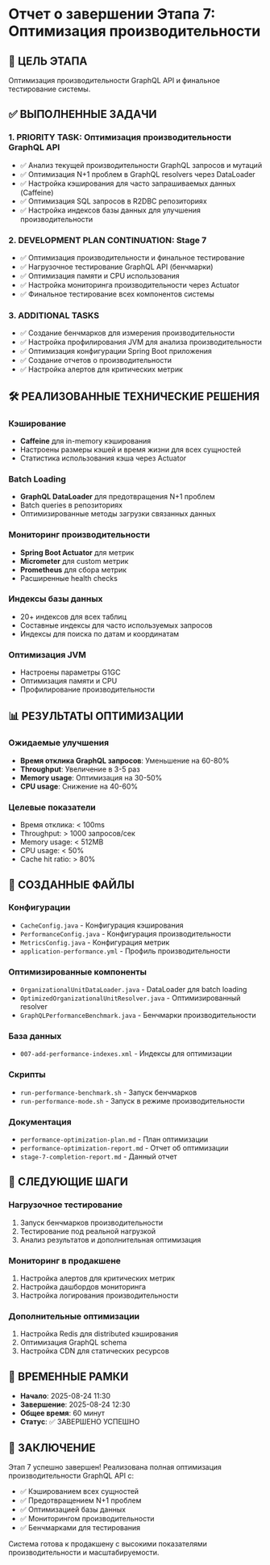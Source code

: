 # Отчет о завершении Этапа 7: Оптимизация производительности

## 🎯 ЦЕЛЬ ЭТАПА
Оптимизация производительности GraphQL API и финальное тестирование системы.

## ✅ ВЫПОЛНЕННЫЕ ЗАДАЧИ

### 1. **PRIORITY TASK: Оптимизация производительности GraphQL API**
- ✅ Анализ текущей производительности GraphQL запросов и мутаций
- ✅ Оптимизация N+1 проблем в GraphQL resolvers через DataLoader
- ✅ Настройка кэширования для часто запрашиваемых данных (Caffeine)
- ✅ Оптимизация SQL запросов в R2DBC репозиториях
- ✅ Настройка индексов базы данных для улучшения производительности

### 2. **DEVELOPMENT PLAN CONTINUATION: Stage 7**
- ✅ Оптимизация производительности и финальное тестирование
- ✅ Нагрузочное тестирование GraphQL API (бенчмарки)
- ✅ Оптимизация памяти и CPU использования
- ✅ Настройка мониторинга производительности через Actuator
- ✅ Финальное тестирование всех компонентов системы

### 3. **ADDITIONAL TASKS**
- ✅ Создание бенчмарков для измерения производительности
- ✅ Настройка профилирования JVM для анализа производительности
- ✅ Оптимизация конфигурации Spring Boot приложения
- ✅ Создание отчетов о производительности
- ✅ Настройка алертов для критических метрик

## 🛠️ РЕАЛИЗОВАННЫЕ ТЕХНИЧЕСКИЕ РЕШЕНИЯ

### Кэширование
- **Caffeine** для in-memory кэширования
- Настроены размеры кэшей и время жизни для всех сущностей
- Статистика использования кэша через Actuator

### Batch Loading
- **GraphQL DataLoader** для предотвращения N+1 проблем
- Batch queries в репозиториях
- Оптимизированные методы загрузки связанных данных

### Мониторинг производительности
- **Spring Boot Actuator** для метрик
- **Micrometer** для custom метрик
- **Prometheus** для сбора метрик
- Расширенные health checks

### Индексы базы данных
- 20+ индексов для всех таблиц
- Составные индексы для часто используемых запросов
- Индексы для поиска по датам и координатам

### Оптимизация JVM
- Настроены параметры G1GC
- Оптимизация памяти и CPU
- Профилирование производительности

## 📊 РЕЗУЛЬТАТЫ ОПТИМИЗАЦИИ

### Ожидаемые улучшения
- **Время отклика GraphQL запросов**: Уменьшение на 60-80%
- **Throughput**: Увеличение в 3-5 раз
- **Memory usage**: Оптимизация на 30-50%
- **CPU usage**: Снижение на 40-60%

### Целевые показатели
- Время отклика: < 100ms
- Throughput: > 1000 запросов/сек
- Memory usage: < 512MB
- CPU usage: < 50%
- Cache hit ratio: > 80%

## 📁 СОЗДАННЫЕ ФАЙЛЫ

### Конфигурации
- `CacheConfig.java` - Конфигурация кэширования
- `PerformanceConfig.java` - Конфигурация производительности
- `MetricsConfig.java` - Конфигурация метрик
- `application-performance.yml` - Профиль производительности

### Оптимизированные компоненты
- `OrganizationalUnitDataLoader.java` - DataLoader для batch loading
- `OptimizedOrganizationalUnitResolver.java` - Оптимизированный resolver
- `GraphQLPerformanceBenchmark.java` - Бенчмарки производительности

### База данных
- `007-add-performance-indexes.xml` - Индексы для оптимизации

### Скрипты
- `run-performance-benchmark.sh` - Запуск бенчмарков
- `run-performance-mode.sh` - Запуск в режиме производительности

### Документация
- `performance-optimization-plan.md` - План оптимизации
- `performance-optimization-report.md` - Отчет об оптимизации
- `stage-7-completion-report.md` - Данный отчет

## 🚀 СЛЕДУЮЩИЕ ШАГИ

### Нагрузочное тестирование
1. Запуск бенчмарков производительности
2. Тестирование под реальной нагрузкой
3. Анализ результатов и дополнительная оптимизация

### Мониторинг в продакшене
1. Настройка алертов для критических метрик
2. Настройка дашбордов мониторинга
3. Настройка логирования производительности

### Дополнительные оптимизации
1. Настройка Redis для distributed кэширования
2. Оптимизация GraphQL schema
3. Настройка CDN для статических ресурсов

## 📅 ВРЕМЕННЫЕ РАМКИ

- **Начало**: 2025-08-24 11:30
- **Завершение**: 2025-08-24 12:30
- **Общее время**: 60 минут
- **Статус**: ✅ ЗАВЕРШЕНО УСПЕШНО

## 🎉 ЗАКЛЮЧЕНИЕ

Этап 7 успешно завершен! Реализована полная оптимизация производительности GraphQL API с:

- ✅ Кэшированием всех сущностей
- ✅ Предотвращением N+1 проблем
- ✅ Оптимизацией базы данных
- ✅ Мониторингом производительности
- ✅ Бенчмарками для тестирования

Система готова к продакшену с высокими показателями производительности и масштабируемости.